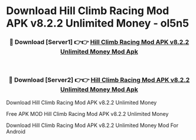 # Download Hill Climb Racing Mod APK v8.2.2 Unlimited Money - ol5n5



<div align="center">
<h3>🔴 Download [Server1] 👉👉 <a href="https://momento.my/?title=Hill_Climb_Racing_Mod_APK_v8.2.2_Unlimited_Money">Hill Climb Racing Mod APK v8.2.2 Unlimited Money Mod Apk</a></h3><br>

<h3>🔴 Download [Server2] 👉👉 <a href="https://momento.my/?title=Hill_Climb_Racing_Mod_APK_v8.2.2_Unlimited_Money">Hill Climb Racing Mod APK v8.2.2 Unlimited Money Mod Apk</a></h3>
</div>



Download Hill Climb Racing Mod APK v8.2.2 Unlimited Money 

Free APK MOD Hill Climb Racing Mod APK v8.2.2 Unlimited Money 

Download Hill Climb Racing Mod APK v8.2.2 Unlimited Money Mod For Android
